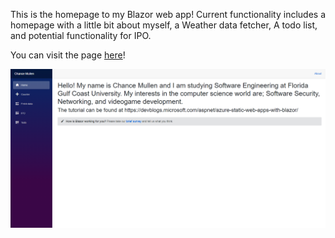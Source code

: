 This is the homepage to my Blazor web app!
Current functionality includes a homepage with a little bit about myself, a Weather data fetcher, A todo list, and potential functionality for IPO. 

You can visit the page [here](https://icy-pebble-01aa5aa10.azurestaticapps.net/)!

![Homepage](Blazor_App_Home.png)


